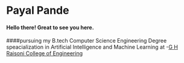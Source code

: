 # Payal Pande
#### Hello there! Great to see you here.

####pursuing my B.tech Computer Science Engineering Degree speacialization in Artificial Intelligence and Machine Learning at -[G H Raisoni College of Engineering](https://ghrce.raisoni.net/)
